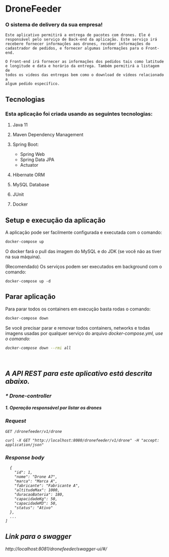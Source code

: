 # DroneFeeder

<h3>O sistema de delivery da sua empresa! </h3>

    Este aplicativo permitirá a entrega de pacotes com drones. Ele é
    responsável pelo serviço de Back-end da aplicação. Este serviço irá
    recebere fornecer informações aos drones, receber informações do
    cadastrador de pedidos, e fornecer algumas informações para o Front-end.
     
    O Front-end irá fornecer as informações dos pedidos tais como latitude
    e longitude e data e horário da entrega. Também permitirá a listagem de
    todos os videos das entregas bem como o download de vídeos relacionado a
    algum pedido específico.


## Tecnologias
<h3>Esta aplicação foi criada usando as seguintes tecnologias:</h3>

1. Java 11
2. Maven Dependency Management
3. Spring Boot:

    + Spring Web
    + Spring Data JPA
    + Actuator

4. Hibernate ORM
5. MySQL Database
6. JUnit
7. Docker

## Setup e execução da aplicação
A aplicação pode ser facilmente configurada e executada com o comando:
```bash
docker-compose up
```

O docker fará o pull das imagem do MySQL e do JDK (se você não as tiver na sua máquina).

(Recomendado) Os serviços podem ser executados em background com o comando:
```bach
docker-compose up -d
```

## Parar aplicação
Para parar todos os containers em execução basta rodas o comando:
```bash
docker-compose down
````

Se você precisar parar e removar todos containers, networks e todas imagens usadas por qualquer serviço do arquivo <em>docker-compose.yml</eml>, use o comando:
```bash
docker-compose down --rmi all
```


&nbsp;
## A API REST para este aplicativo está descrita abaixo.

### * Drone-controller

<h4> 1. Operação responsável por listar os drones <h4>
<h3>Request</h3>

`GET /dronefeeder/v1/drone`

    curl -X GET "http://localhost:8080/dronefeeder/v1/drone" -H "accept: application/json"

<h3> Response body </h3>

```[
  {
    "id": 1, 
    "nome": "Drone A7", 
    "marca": "Marca A", 
    "fabricante": "‎Fabricante A",  
    "altitudeMax": 1000,  
    "duracaoBateria": 180, 
    "capacidadeKg": 50,  
    "capacidadeM3": 50,   
    "status": "Ativo"  
  },
  ...
]
```

    
## Link para o swagger
http://localhost:8081/dronefeeder/swagger-ui/#/